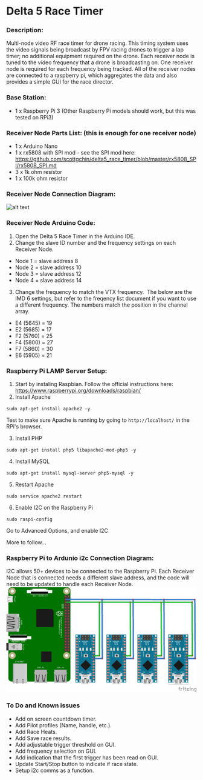 # Delta 5 Race Timer

### Description:

Multi-node video RF race timer for drone racing.  This timing system uses the video signals being broadcast by FPV racing drones to trigger a lap timer; no additional equipment required on the drone. Each receiver node is tuned to the video frequency that a drone is broadcasting on.  One receiver node is required for each frequency being tracked.  All of the receiver nodes are connected to a raspberry pi, which aggregates the data and also provides a simple GUI for the race director.

### Base Station:
* 1 x Raspberry Pi 3 (Other Raspberry Pi models should work, but this was tested on RPi3)

### Receiver Node Parts List: (this is enough for one receiver node)
* 1 x Arduino Nano
* 1 x rx5808 with SPI mod - see the SPI mod here: https://github.com/scottgchin/delta5_race_timer/blob/master/rx5808_SPI/rx5808_SPI.md
* 3 x 1k ohm resistor
* 1 x 100k ohm resistor

### Receiver Node Connection Diagram:
![alt text](img/Receivernode.png)

### Receiver Node Arduino Code:
1. Open the Delta 5 Race Timer in the Arduino IDE.
2. Change the slave ID number and the frequency settings on each Receiver Node.
  * Node 1 = slave address 8
  * Node 2 = slave address 10
  * Node 3 = slave address 12
  * Node 4 = slave address 14
3. Change the frequency to match the VTX frequency.  The below are the IMD 6 settings, but refer to the freqency list document if you want to use a different frequency. The numbers match the position in the channel array.
  * E4 (5645) = 19  
  * E2 (5685) = 17  
  * F2 (5760) = 25  
  * F4 (5800) = 27  
  * F7 (5860) = 30  
  * E6 (5905) = 21

### Raspberry Pi LAMP Server Setup:
1. Start by instaling Raspbian. Follow the official instructions here: https://www.raspberrypi.org/downloads/raspbian/
2. Install Apache
 ```
 sudo apt-get install apache2 -y
 ```
 Test to make sure Apache is running by going to ```http://localhost/``` in the RPi's browser.

3. Install PHP
 ```
 sudo apt-get install php5 libapache2-mod-php5 -y
 ```

4. Install MySQL
 ```
 sudo apt-get install mysql-server php5-mysql -y
 ```

5. Restart Apache
 ```
 sudo service apache2 restart
 ```
 
6. Enable I2C on the Raspberry Pi
 ```
 sudo raspi-config
 ```
 Go to Advanced Options, and enable I2C

More to follow...


### Raspberry Pi to Ardunio i2c Connection Diagram:
I2C allows 50+ devices to be connected to the Raspberry Pi. Each Receiver Node that is connected needs a different slave address, and the code will need to be updated to handle each Receiver Node.  
![alt text](img/D5-i2c.png)


### To Do and Known issues 
* Add on screen countdown timer.
* Add Pilot profiles (Name, handle, etc.).
* Add Race Heats.
* Add Save race results.
* Add adjustable trigger threshold on GUI.
* Add frequency selection on GUI.
* Add indication that the first trigger has been read on GUI.
* Update Start/Stop button to indicate if race state.
* Setup i2c comms as a function.
